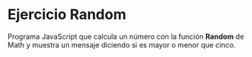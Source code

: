 # Ejercicio Random

Programa JavaScript que calcula un número con la función **Random** de Math y muestra un mensaje diciendo si es mayor o menor que cinco.
